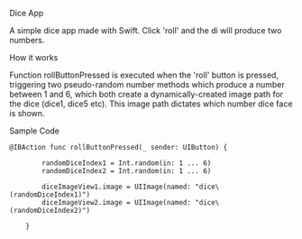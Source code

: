 Dice App

A simple dice app made with Swift. Click 'roll' and the di will produce two numbers.


How it works

Function rollButtonPressed is executed when the 'roll' button is pressed, triggering two pseudo-random number methods which produce a number between 1 and 6, which both create a dynamically-created image path for the dice (dice1, dice5 etc). This image path dictates which number dice face is shown.


Sample Code

```
@IBAction func rollButtonPressed(_ sender: UIButton) {
        
        randomDiceIndex1 = Int.random(in: 1 ... 6)
        randomDiceIndex2 = Int.random(in: 1 ... 6)
        
        diceImageView1.image = UIImage(named: "dice\(randomDiceIndex1)")
        diceImageView2.image = UIImage(named: "dice\(randomDiceIndex2)")

    }
```
